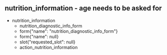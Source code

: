 ## nutrition_information - age needs to be asked for
* nutrition_information
    - nutrition_diagnostic_info_form
    - form{"name": "nutrition_diagnostic_info_form"}
    - form{"name": null}
    - slot{"requested_slot": null}
    - action_nutrition_information